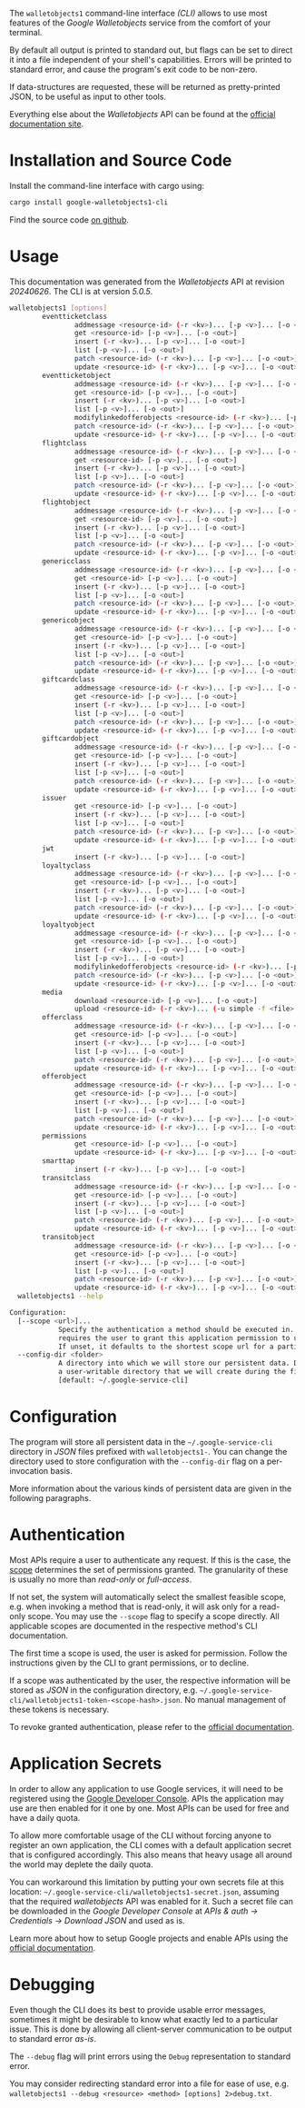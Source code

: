 <!---
DO NOT EDIT !
This file was generated automatically from 'src/generator/templates/cli/README.md.mako'
DO NOT EDIT !
-->
The `walletobjects1` command-line interface *(CLI)* allows to use most features of the *Google Walletobjects* service from the comfort of your terminal.

By default all output is printed to standard out, but flags can be set to direct it into a file independent of your shell's
capabilities. Errors will be printed to standard error, and cause the program's exit code to be non-zero.

If data-structures are requested, these will be returned as pretty-printed JSON, to be useful as input to other tools.

Everything else about the *Walletobjects* API can be found at the
[official documentation site](https://developers.google.com/pay/passes).

# Installation and Source Code

Install the command-line interface with cargo using:

```bash
cargo install google-walletobjects1-cli
```

Find the source code [on github](https://github.com/Byron/google-apis-rs/tree/main/gen/walletobjects1-cli).

# Usage

This documentation was generated from the *Walletobjects* API at revision *20240626*. The CLI is at version *5.0.5*.

```bash
walletobjects1 [options]
        eventticketclass
                addmessage <resource-id> (-r <kv>)... [-p <v>]... [-o <out>]
                get <resource-id> [-p <v>]... [-o <out>]
                insert (-r <kv>)... [-p <v>]... [-o <out>]
                list [-p <v>]... [-o <out>]
                patch <resource-id> (-r <kv>)... [-p <v>]... [-o <out>]
                update <resource-id> (-r <kv>)... [-p <v>]... [-o <out>]
        eventticketobject
                addmessage <resource-id> (-r <kv>)... [-p <v>]... [-o <out>]
                get <resource-id> [-p <v>]... [-o <out>]
                insert (-r <kv>)... [-p <v>]... [-o <out>]
                list [-p <v>]... [-o <out>]
                modifylinkedofferobjects <resource-id> (-r <kv>)... [-p <v>]... [-o <out>]
                patch <resource-id> (-r <kv>)... [-p <v>]... [-o <out>]
                update <resource-id> (-r <kv>)... [-p <v>]... [-o <out>]
        flightclass
                addmessage <resource-id> (-r <kv>)... [-p <v>]... [-o <out>]
                get <resource-id> [-p <v>]... [-o <out>]
                insert (-r <kv>)... [-p <v>]... [-o <out>]
                list [-p <v>]... [-o <out>]
                patch <resource-id> (-r <kv>)... [-p <v>]... [-o <out>]
                update <resource-id> (-r <kv>)... [-p <v>]... [-o <out>]
        flightobject
                addmessage <resource-id> (-r <kv>)... [-p <v>]... [-o <out>]
                get <resource-id> [-p <v>]... [-o <out>]
                insert (-r <kv>)... [-p <v>]... [-o <out>]
                list [-p <v>]... [-o <out>]
                patch <resource-id> (-r <kv>)... [-p <v>]... [-o <out>]
                update <resource-id> (-r <kv>)... [-p <v>]... [-o <out>]
        genericclass
                addmessage <resource-id> (-r <kv>)... [-p <v>]... [-o <out>]
                get <resource-id> [-p <v>]... [-o <out>]
                insert (-r <kv>)... [-p <v>]... [-o <out>]
                list [-p <v>]... [-o <out>]
                patch <resource-id> (-r <kv>)... [-p <v>]... [-o <out>]
                update <resource-id> (-r <kv>)... [-p <v>]... [-o <out>]
        genericobject
                addmessage <resource-id> (-r <kv>)... [-p <v>]... [-o <out>]
                get <resource-id> [-p <v>]... [-o <out>]
                insert (-r <kv>)... [-p <v>]... [-o <out>]
                list [-p <v>]... [-o <out>]
                patch <resource-id> (-r <kv>)... [-p <v>]... [-o <out>]
                update <resource-id> (-r <kv>)... [-p <v>]... [-o <out>]
        giftcardclass
                addmessage <resource-id> (-r <kv>)... [-p <v>]... [-o <out>]
                get <resource-id> [-p <v>]... [-o <out>]
                insert (-r <kv>)... [-p <v>]... [-o <out>]
                list [-p <v>]... [-o <out>]
                patch <resource-id> (-r <kv>)... [-p <v>]... [-o <out>]
                update <resource-id> (-r <kv>)... [-p <v>]... [-o <out>]
        giftcardobject
                addmessage <resource-id> (-r <kv>)... [-p <v>]... [-o <out>]
                get <resource-id> [-p <v>]... [-o <out>]
                insert (-r <kv>)... [-p <v>]... [-o <out>]
                list [-p <v>]... [-o <out>]
                patch <resource-id> (-r <kv>)... [-p <v>]... [-o <out>]
                update <resource-id> (-r <kv>)... [-p <v>]... [-o <out>]
        issuer
                get <resource-id> [-p <v>]... [-o <out>]
                insert (-r <kv>)... [-p <v>]... [-o <out>]
                list [-p <v>]... [-o <out>]
                patch <resource-id> (-r <kv>)... [-p <v>]... [-o <out>]
                update <resource-id> (-r <kv>)... [-p <v>]... [-o <out>]
        jwt
                insert (-r <kv>)... [-p <v>]... [-o <out>]
        loyaltyclass
                addmessage <resource-id> (-r <kv>)... [-p <v>]... [-o <out>]
                get <resource-id> [-p <v>]... [-o <out>]
                insert (-r <kv>)... [-p <v>]... [-o <out>]
                list [-p <v>]... [-o <out>]
                patch <resource-id> (-r <kv>)... [-p <v>]... [-o <out>]
                update <resource-id> (-r <kv>)... [-p <v>]... [-o <out>]
        loyaltyobject
                addmessage <resource-id> (-r <kv>)... [-p <v>]... [-o <out>]
                get <resource-id> [-p <v>]... [-o <out>]
                insert (-r <kv>)... [-p <v>]... [-o <out>]
                list [-p <v>]... [-o <out>]
                modifylinkedofferobjects <resource-id> (-r <kv>)... [-p <v>]... [-o <out>]
                patch <resource-id> (-r <kv>)... [-p <v>]... [-o <out>]
                update <resource-id> (-r <kv>)... [-p <v>]... [-o <out>]
        media
                download <resource-id> [-p <v>]... [-o <out>]
                upload <resource-id> (-r <kv>)... (-u simple -f <file> [-m <mime>]) [-p <v>]... [-o <out>]
        offerclass
                addmessage <resource-id> (-r <kv>)... [-p <v>]... [-o <out>]
                get <resource-id> [-p <v>]... [-o <out>]
                insert (-r <kv>)... [-p <v>]... [-o <out>]
                list [-p <v>]... [-o <out>]
                patch <resource-id> (-r <kv>)... [-p <v>]... [-o <out>]
                update <resource-id> (-r <kv>)... [-p <v>]... [-o <out>]
        offerobject
                addmessage <resource-id> (-r <kv>)... [-p <v>]... [-o <out>]
                get <resource-id> [-p <v>]... [-o <out>]
                insert (-r <kv>)... [-p <v>]... [-o <out>]
                list [-p <v>]... [-o <out>]
                patch <resource-id> (-r <kv>)... [-p <v>]... [-o <out>]
                update <resource-id> (-r <kv>)... [-p <v>]... [-o <out>]
        permissions
                get <resource-id> [-p <v>]... [-o <out>]
                update <resource-id> (-r <kv>)... [-p <v>]... [-o <out>]
        smarttap
                insert (-r <kv>)... [-p <v>]... [-o <out>]
        transitclass
                addmessage <resource-id> (-r <kv>)... [-p <v>]... [-o <out>]
                get <resource-id> [-p <v>]... [-o <out>]
                insert (-r <kv>)... [-p <v>]... [-o <out>]
                list [-p <v>]... [-o <out>]
                patch <resource-id> (-r <kv>)... [-p <v>]... [-o <out>]
                update <resource-id> (-r <kv>)... [-p <v>]... [-o <out>]
        transitobject
                addmessage <resource-id> (-r <kv>)... [-p <v>]... [-o <out>]
                get <resource-id> [-p <v>]... [-o <out>]
                insert (-r <kv>)... [-p <v>]... [-o <out>]
                list [-p <v>]... [-o <out>]
                patch <resource-id> (-r <kv>)... [-p <v>]... [-o <out>]
                update <resource-id> (-r <kv>)... [-p <v>]... [-o <out>]
  walletobjects1 --help

Configuration:
  [--scope <url>]...
            Specify the authentication a method should be executed in. Each scope
            requires the user to grant this application permission to use it.
            If unset, it defaults to the shortest scope url for a particular method.
  --config-dir <folder>
            A directory into which we will store our persistent data. Defaults to
            a user-writable directory that we will create during the first invocation.
            [default: ~/.google-service-cli]

```

# Configuration

The program will store all persistent data in the `~/.google-service-cli` directory in *JSON* files prefixed with `walletobjects1-`.  You can change the directory used to store configuration with the `--config-dir` flag on a per-invocation basis.

More information about the various kinds of persistent data are given in the following paragraphs.

# Authentication

Most APIs require a user to authenticate any request. If this is the case, the [scope][scopes] determines the 
set of permissions granted. The granularity of these is usually no more than *read-only* or *full-access*.

If not set, the system will automatically select the smallest feasible scope, e.g. when invoking a
method that is read-only, it will ask only for a read-only scope. 
You may use the `--scope` flag to specify a scope directly. 
All applicable scopes are documented in the respective method's CLI documentation.

The first time a scope is used, the user is asked for permission. Follow the instructions given 
by the CLI to grant permissions, or to decline.

If a scope was authenticated by the user, the respective information will be stored as *JSON* in the configuration
directory, e.g. `~/.google-service-cli/walletobjects1-token-<scope-hash>.json`. No manual management of these tokens
is necessary.

To revoke granted authentication, please refer to the [official documentation][revoke-access].

# Application Secrets

In order to allow any application to use Google services, it will need to be registered using the 
[Google Developer Console][google-dev-console]. APIs the application may use are then enabled for it
one by one. Most APIs can be used for free and have a daily quota.

To allow more comfortable usage of the CLI without forcing anyone to register an own application, the CLI
comes with a default application secret that is configured accordingly. This also means that heavy usage
all around the world may deplete the daily quota.

You can workaround this limitation by putting your own secrets file at this location: 
`~/.google-service-cli/walletobjects1-secret.json`, assuming that the required *walletobjects* API 
was enabled for it. Such a secret file can be downloaded in the *Google Developer Console* at 
*APIs & auth -> Credentials -> Download JSON* and used as is.

Learn more about how to setup Google projects and enable APIs using the [official documentation][google-project-new].


# Debugging

Even though the CLI does its best to provide usable error messages, sometimes it might be desirable to know
what exactly led to a particular issue. This is done by allowing all client-server communication to be 
output to standard error *as-is*.

The `--debug` flag will print errors using the `Debug` representation to standard error.

You may consider redirecting standard error into a file for ease of use, e.g. `walletobjects1 --debug <resource> <method> [options] 2>debug.txt`.


[scopes]: https://developers.google.com/+/api/oauth#scopes
[revoke-access]: http://webapps.stackexchange.com/a/30849
[google-dev-console]: https://console.developers.google.com/
[google-project-new]: https://developers.google.com/console/help/new/
